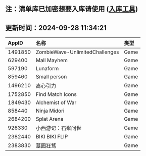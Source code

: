 ## 注：清单库已加密想要入库请使用 ([入库工具](https://github.com/BlankTMing/ManifestAutoUpdate/releases))

## 更新时间：2024-09-28 11:34:21
| AppID | 名称 | 类型  |
| :-------------------- | :----------------------------- | :----------- |
| 1491850 | ZombieWave-UnlimitedChallenges| Game |
| 629400 | Mall Mayhem| Game |
| 597190 | Lunaform| Game |
| 859460 | Small person| Game |
| 1496210 | 离心引力| Game |
| 1752850 | Find Match Icons| Game |
| 1849430 | Alchemist of War| Game |
| 858440 | Ninja Midori| Game |
| 2684200 | Splat Arena| Game |
| 926330 | 小西游记：石猴问世| Game |
| 2382440 | BIKI BIKI FLIP| Game |
| 2383830 | 墓园狂骛| Game |
